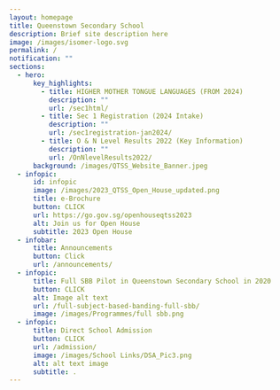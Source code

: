```yaml
---
layout: homepage
title: Queenstown Secondary School
description: Brief site description here
image: /images/isomer-logo.svg
permalink: /
notification: ""
sections:
  - hero:
      key_highlights:
        - title: HIGHER MOTHER TONGUE LANGUAGES (FROM 2024)
          description: ""
          url: /sec1html/
        - title: Sec 1 Registration (2024 Intake)
          description: ""
          url: /sec1registration-jan2024/
        - title: O & N Level Results 2022 (Key Information)
          description: ""
          url: /OnNlevelResults2022/
      background: /images/QTSS_Website_Banner.jpeg
  - infopic:
      id: infopic
      image: /images/2023_QTSS_Open_House_updated.png
      title: e-Brochure
      button: CLICK
      url: https://go.gov.sg/openhouseqtss2023
      alt: Join us for Open House
      subtitle: 2023 Open House
  - infobar:
      title: Announcements
      button: Click
      url: /announcements/
  - infopic:
      title: Full SBB Pilot in Queenstown Secondary School in 2020
      button: CLICK
      alt: Image alt text
      url: /full-subject-based-banding-full-sbb/
      image: /images/Programmes/full sbb.png
  - infopic:
      title: Direct School Admission
      button: CLICK
      url: /admission/
      image: /images/School Links/DSA_Pic3.png
      alt: alt text image
      subtitle: .
---
```

